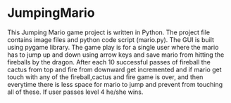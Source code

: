 # JumpingMario
This Jumping Mario game project is written in Python. 
The project file contains image files and python code script (mario.py). 
The GUI is built using pygame library. 
The game play is for a single user where the mario has to jump up and down using arrow keys and save mario from hitting the fireballs by the dragon.
After each 10 successful passes of fireball the cactus from top and fire from downward get incremented and if mario get touch with any of the fireball,cactus and fire game is over, and then everytime there is less space for mario to jump and prevent from touching all of these.
If user passes level 4 he/she wins.
